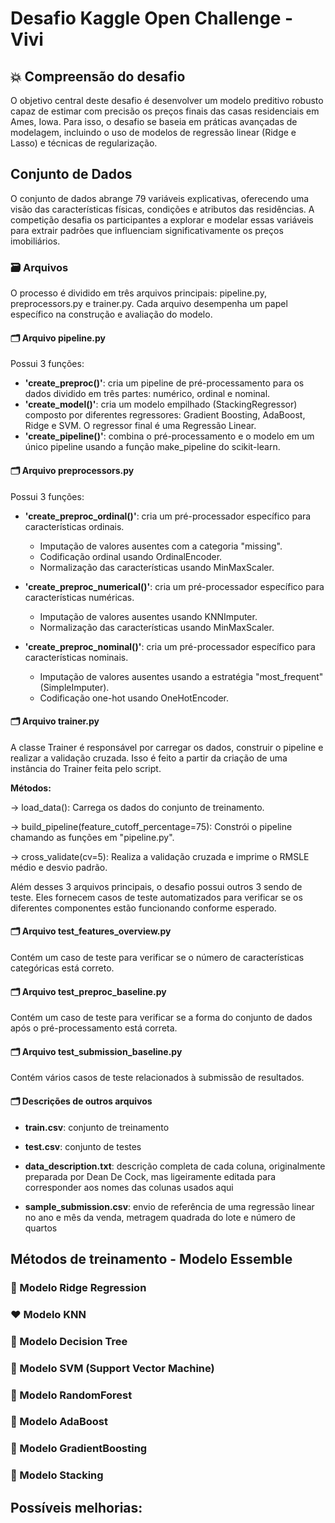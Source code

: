 # Desafio Kaggle Open Challenge - Vivi

## 💥 Compreensão do desafio
O objetivo central deste desafio é desenvolver um modelo preditivo robusto capaz de estimar com precisão os preços finais das casas residenciais em Ames, Iowa. Para isso, o desafio se baseia em práticas avançadas de modelagem, incluindo o uso de modelos de regressão linear (Ridge e Lasso) e técnicas de regularização. 

## Conjunto de Dados
O conjunto de dados abrange 79 variáveis explicativas, oferecendo uma visão das características físicas, condições e atributos das residências. A competição desafia os participantes a explorar e modelar essas variáveis para extrair padrões que influenciam significativamente os preços imobiliários.

### 🗃 Arquivos 
O processo é dividido em três arquivos principais: pipeline.py, preprocessors.py e trainer.py. Cada arquivo desempenha um papel específico na construção e avaliação do modelo.

#### 🗂 Arquivo pipeline.py

Possui 3 funções:
* **'create_preproc()'**: cria um pipeline de pré-processamento para os dados dividido em três partes: numérico, ordinal e nominal.
* **'create_model()'**:  cria um modelo empilhado (StackingRegressor) composto por diferentes regressores: Gradient Boosting, AdaBoost, Ridge e SVM. O regressor final é uma Regressão Linear.
* **'create_pipeline()'**: combina o pré-processamento e o modelo em um único pipeline usando a função make_pipeline do scikit-learn.

#### 🗂 Arquivo preprocessors.py

Possui 3 funções:
* **'create_preproc_ordinal()'**: cria um pré-processador específico para características ordinais.
  - Imputação de valores ausentes com a categoria "missing".
  - Codificação ordinal usando OrdinalEncoder.
  - Normalização das características usando MinMaxScaler.

* **'create_preproc_numerical()'**: cria um pré-processador específico para características numéricas.
  - Imputação de valores ausentes usando KNNImputer.
  - Normalização das características usando MinMaxScaler.

* **'create_preproc_nominal()'**: cria um pré-processador específico para características nominais.
  - Imputação de valores ausentes usando a estratégia "most_frequent" (SimpleImputer).
  - Codificação one-hot usando OneHotEncoder.

#### 🗂 Arquivo trainer.py

A classe Trainer é responsável por carregar os dados, construir o pipeline e realizar a validação cruzada. Isso é feito a partir da criação de uma instância do Trainer feita pelo script.

**Métodos:**

  → load_data(): Carrega os dados do conjunto de treinamento.

  → build_pipeline(feature_cutoff_percentage=75): Constrói o pipeline chamando as funções em "pipeline.py".

  → cross_validate(cv=5): Realiza a validação cruzada e imprime o RMSLE médio e desvio padrão.


Além desses 3 arquivos principais, o desafio possui outros 3 sendo de teste. Eles fornecem casos de teste automatizados para verificar se os diferentes componentes estão funcionando conforme esperado.

#### 🗂 Arquivo test_features_overview.py

  Contém um caso de teste para verificar se o número de características categóricas está correto.

#### 🗂 Arquivo test_preproc_baseline.py

  Contém um caso de teste para verificar se a forma do conjunto de dados após o pré-processamento está correta.

#### 🗂 Arquivo test_submission_baseline.py

  Contém vários casos de teste relacionados à submissão de resultados.

#### 🗂 **Descrições de outros arquivos**

  - **train.csv**: conjunto de treinamento
    
  - **test.csv**: conjunto de testes
    
  - **data_description.txt**: descrição completa de cada coluna, originalmente preparada por Dean De Cock, mas ligeiramente editada para corresponder aos nomes das colunas usados aqui
    
  - **sample_submission.csv**: envio de referência de uma regressão linear no ano e mês da venda, metragem quadrada do lote e número de quartos


## Métodos de treinamento - Modelo Essemble

### 🩷 Modelo Ridge Regression


### ❤️ Modelo KNN

### 🧡 Modelo Decision Tree

### 💛 Modelo SVM (Support Vector Machine)

### 💚 Modelo RandomForest

### 🩵 Modelo AdaBoost

### 💙 Modelo GradientBoosting

### 💜 Modelo Stacking


## Possíveis melhorias:
